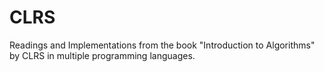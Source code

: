 # CLRS

Readings and Implementations from the book "Introduction to Algorithms" by CLRS in multiple programming languages.
